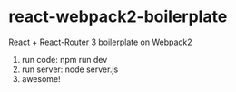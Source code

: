 # react-webpack2-boilerplate
React + React-Router 3 boilerplate on Webpack2 

1) run code: npm run dev
2) run server: node server.js
3) awesome!

